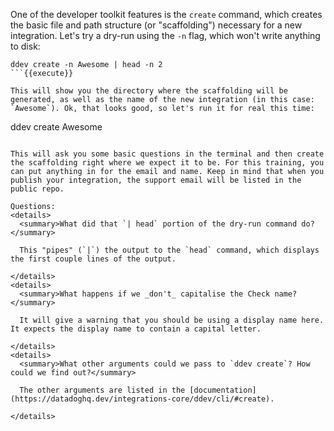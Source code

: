 One of the developer toolkit features is the `create` command, which creates the basic file and path structure (or "scaffolding") necessary for a new integration. Let's try a dry-run using the `-n` flag, which won't write anything to disk:
```
ddev create -n Awesome | head -n 2
```{{execute}}

This will show you the directory where the scaffolding will be generated, as well as the name of the new integration (in this case: `Awesome`). Ok, that looks good, so let's run it for real this time:
```
ddev create Awesome
```{{execute}}

This will ask you some basic questions in the terminal and then create the scaffolding right where we expect it to be. For this training, you can put anything in for the email and name. Keep in mind that when you publish your integration, the support email will be listed in the public repo.

Questions:
<details>
  <summary>What did that `| head` portion of the dry-run command do?</summary>
  
  This "pipes" (`|`) the output to the `head` command, which displays the first couple lines of the output.
  
</details>
<details>
  <summary>What happens if we _don't_ capitalise the Check name?</summary>
  
  It will give a warning that you should be using a display name here. It expects the display name to contain a capital letter.
  
</details>
<details>
  <summary>What other arguments could we pass to `ddev create`? How could we find out?</summary>
  
  The other arguments are listed in the [documentation](https://datadoghq.dev/integrations-core/ddev/cli/#create).
  
</details>
